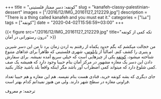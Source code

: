 +++
title = "کونفه: دسر ممتاز فلستینی"
slug = "kanafeh-classy-palestinian-dessert"
images = ["/2016/12/IMG_20161127_212229.jpg"]
description = "There is a thing called kanafeh and you must eat it."
categories = ["غذا"]
tags = ["کونفه"]
date = "2020-04-02T15:56:59+03:00"
+++

{{< figure src="/2016/12/IMG_20161127_212229.jpg" title="تکه کمی از کونفه درون رستورانی در اَمان" >}}

من خجالت میکشم که بگم حدود یکماه از رفتنم به اردن زمان برد تا من این دسر شیرین و پنیری را کشف کنم. اصالتاً از [نابلوس][1]، شهری فلستینی که ظاهراً برای غذاهای متنوع شناخته میشود، [کونفه][2] یکی از چیزهایی است که خیلی سریع آمده نمیشه. برای سفارش دادن این دسر یک مغازه مشهور در مرکز اَمان بنام حبیبا وجود دارد که همیشه یک صف کمی شلوغ دارد که میتواند کمی اضطراب آور باشد مگر اینکه واقعاً بلد باشید چکار بکنید.

<!--more-->

جای دیگری که بشه کونفه خرید، قنادی هست بنام نفیسه. هم این مغازه و هم حبیبا تعداد فراونی مغازه در سطح شهر دارند. ولی من هنوز نمیدانم کدام بهتر است.

ترجمه: م معروف

[1]: https://fa.wikipedia.org/wiki/%D9%86%D8%A7%D8%A8%D9%84%D8%B3
[2]: https://fa.wikipedia.org/wiki/%DA%A9%D9%88%D9%86%D9%81%D9%87
